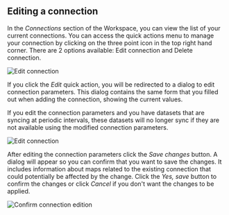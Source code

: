 ## Editing a connection

In the *Connections* section of the Workspace, you can view the list of your current connections. You can access the quick actions menu to manage your connection by clicking on the three point icon in the top right hand corner. There are 2 options available: Edit connection and Delete connection.

![Edit connection](/img/cloud-native-workspace/connections/the_connections_editing.png)

If you click the *Edit* quick action, you will be redirected to a dialog to edit connection parameters. This dialog contains the same form that you filled out when adding the connection, showing the current values.

If you edit the connection parameters and you have datasets that are syncing at periodic intervals, these datasets will no longer sync if they are not available using the modified connection parameters.

![Edit connection](/img/cloud-native-workspace/connections/the_connections_edit.png)

After editing the connection parameters click the *Save changes* button. A dialog will appear so you can confirm that you want to save the changes. It includes information about maps related to the existing connection that could potentially be affected by the change. Click the *Yes, save* button to confirm the changes or click *Cancel* if you don't want the changes to be applied.

![Confirm connection edition](/img/cloud-native-workspace/connections/the_connections_edit_confirmation.png)